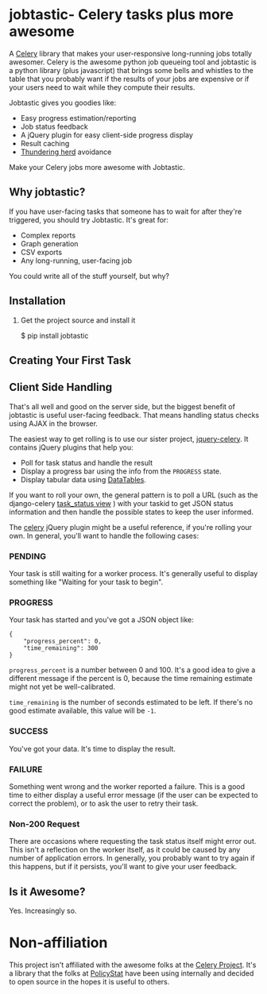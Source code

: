 # jobtastic- Celery tasks plus more awesome

A [Celery](http://celeryproject.org) library
that makes your user-responsive long-running jobs
totally awesomer.
Celery is the awesome python job queueing tool
and jobtastic is a python library (plus javascript)
that brings some bells and whistles to the table
that you probably want if the results of your jobs are expensive
or if your users need to wait while they compute their results.

Jobtastic gives you goodies like:
* Easy progress estimation/reporting
* Job status feedback
* A jQuery plugin for easy client-side progress display
* Result caching
* [Thundering herd](http://en.wikipedia.org/wiki/Thundering_herd_problem) avoidance

Make your Celery jobs more awesome with Jobtastic.

## Why jobtastic?

If you have user-facing tasks that someone has to wait for
after they're triggered, you should try Jobtastic.
It's great for:
* Complex reports
* Graph generation
* CSV exports
* Any long-running, user-facing job

You could write all of the stuff yourself, but why?

## Installation

1. Get the project source and install it

    $ pip install jobtastic

## Creating Your First Task

## Client Side Handling

That's all well and good on the server side,
but the biggest benefit of jobtastic is useful user-facing feedback.
That means handling status checks using AJAX in the browser.

The easiest way to get rolling is to use our sister project,
[jquery-celery](https://github.com/PolicyStat/jquery-celery).
It contains jQuery plugins that help you:
* Poll for task status and handle the result
* Display a progress bar using the info from the `PROGRESS` state.
* Display tabular data using [DataTables](http://www.datatables.net/).

If you want to roll your own,
the general pattern is to poll a URL
(such as the django-celery
[task_status view](https://github.com/celery/django-celery/blob/master/djcelery/urls.py#L25) )
with your taskid to get JSON status information
and then handle the possible states to keep the user informed.

The [celery](https://github.com/PolicyStat/jquery-celery/blob/master/src/celery.js)
jQuery plugin might be a useful reference, if you're rolling your own.
In general, you'll want to handle the following cases:

### PENDING

Your task is still waiting for a worker process.
It's generally useful to display something like "Waiting for your task to begin".

### PROGRESS

Your task has started and you've got a JSON object like:

    {
        "progress_percent": 0,
        "time_remaining": 300
    }

`progress_percent` is a number between 0 and 100.
It's a good idea to give a different message if the percent is 0,
because the time remaining estimate might not yet be well-calibrated.

`time_remaining` is the number of seconds estimated to be left.
If there's no good estimate available, this value will be `-1`.

### SUCCESS

You've got your data. It's time to display the result.

### FAILURE

Something went wrong and the worker reported a failure.
This is a good time to either display a useful error message
(if the user can be expected to correct the problem),
or to ask the user to retry their task.

### Non-200 Request

There are occasions where requesting the task status itself might error out.
This isn't a reflection on the worker itself,
as it could be caused by any number of application errors.
In generally, you probably want to try again if this happens,
but if it persists, you'll want to give your user feedback.

## Is it Awesome?

Yes. Increasingly so.

# Non-affiliation

This project isn't affiliated with the awesome folks at the
[Celery Project](http://www.celeryproject.org).
It's a library that the folks at [PolicyStat](http://www.policystat.com)
have been using internally and decided to open source in the hopes it is useful to others.
